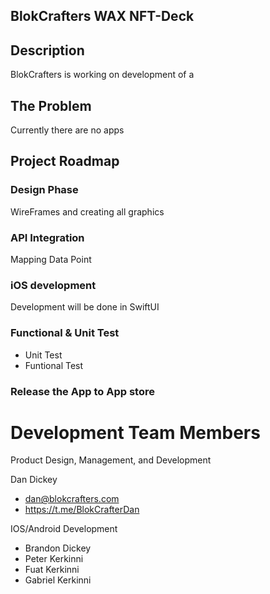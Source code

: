 ## BlokCrafters WAX NFT-Deck

## Description
BlokCrafters is working on development of a 

## The Problem 
Currently there are no apps

## Project Roadmap

### Design Phase
WireFrames and creating all graphics

### API Integration
Mapping Data Point

### iOS development 
Development will be done in SwiftUI

### Functional & Unit Test
- Unit Test
- Funtional Test 


### Release the App to App store

# Development Team Members
Product Design, Management, and Development

Dan Dickey
- dan@blokcrafters.com
- https://t.me/BlokCrafterDan

IOS/Android Development
- Brandon Dickey
- Peter Kerkinni
- Fuat Kerkinni
- Gabriel Kerkinni
